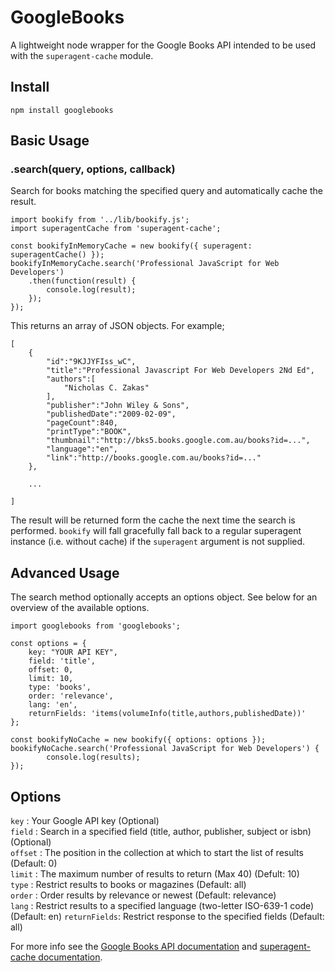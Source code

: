 # GoogleBooks

A lightweight node wrapper for the Google Books API intended to be used with the `superagent-cache` module.

## Install

    npm install googlebooks

## Basic Usage

### .search(query, options, callback)

Search for books matching the specified query and automatically cache the result.

	import bookify from '../lib/bookify.js';
	import superagentCache from 'superagent-cache';

	const bookifyInMemoryCache = new bookify({ superagent: superagentCache() });
	bookifyInMemoryCache.search('Professional JavaScript for Web Developers')
		.then(function(result) {
			console.log(result);
		});
	});

This returns an array of JSON objects. For example;

	[
		{
			"id":"9KJJYFIss_wC",
			"title":"Professional Javascript For Web Developers 2Nd Ed",
			"authors":[
				"Nicholas C. Zakas"
			],
			"publisher":"John Wiley & Sons",
			"publishedDate":"2009-02-09",
			"pageCount":840,
			"printType":"BOOK",
			"thumbnail":"http://bks5.books.google.com.au/books?id=...",
			"language":"en",
			"link":"http://books.google.com.au/books?id=..."
		},

		...

	]

The result will be returned form the cache the next time the search is performed. `bookify` will fall gracefully fall back to a regular superagent instance (i.e. without cache) if the `superagent` argument is not supplied.

## Advanced Usage

The search method optionally accepts an options object. See below for an overview of the available options.

	import googlebooks from 'googlebooks';

	const options = {
		key: "YOUR API KEY",
		field: 'title',
		offset: 0,
		limit: 10,
		type: 'books',
		order: 'relevance',
		lang: 'en',
		returnFields: 'items(volumeInfo(title,authors,publishedDate))'
	};

	const bookifyNoCache = new bookify({ options: options });
	bookifyNoCache.search('Professional JavaScript for Web Developers') {
			console.log(results);
	});

## Options

`key` : Your Google API key (Optional)   
`field` : Search in a specified field (title, author, publisher, subject or isbn) (Optional)   
`offset` : The position in the collection at which to start the list of results (Default: 0)   
`limit` : The maximum number of results to return (Max 40) (Defult: 10)   
`type` : Restrict results to books or magazines (Default: all)   
`order` : Order results by relevance or newest (Default: relevance)   
`lang` : Restrict results to a specified language (two-letter ISO-639-1 code) (Default: en)
`returnFields`: Restrict response to the specified fields (Default: all)

For more info see the [Google Books API documentation](http://code.google.com/apis/books/docs/v1/using.html) and [superagent-cache documentation](https://github.com/jpodwys/superagent-cache).